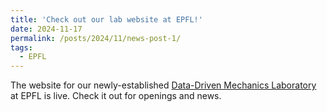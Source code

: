 ```yaml
---
title: 'Check out our lab website at EPFL!'
date: 2024-11-17
permalink: /posts/2024/11/news-post-1/ 
tags:
  - EPFL
---
```


The website for our newly-established [Data-Driven Mechanics Laboratory](https://www.epfl.ch/labs/lmd) at EPFL is live. Check it out for openings and news.
